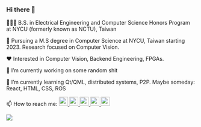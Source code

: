 ### Hi there 👋

🧑🏼‍🎓 B.S. in Electrical Engineering and Computer Science Honors Program at NYCU (formerly known as NCTU), Taiwan

📕 Pursuing a M.S degree in Computer Science at NYCU, Taiwan starting 2023. Research focused on Computer Vision.

❤️ Interested in Computer Vision, Backend Engineering, FPGAs.

🔭 I’m currently working on some random shit

🌱 I’m currently learning Qt/QML, distributed systems, P2P. Maybe someday: React, HTML, CSS, ROS

📫 How to reach me: <a href="https://www.facebook.com/ckc.eecs/"><img src="https://img.icons8.com/fluency/144/000000/facebook-new.png" width="24" height="24">
<a href="https://www.instagram.com/ckc.eecs/"><img src="https://img.icons8.com/fluency/96/000000/instagram-new.png" width="24" height="24">
<a href="https://twitter.com/kie4280"><img src="https://img.icons8.com/color/96/000000/twitter--v1.png" width="24" height="24">
<a href="https://www.linkedin.com/in/chen-kai-chang"><img src="https://img.icons8.com/fluency/96/000000/linkedin.png" width="24" height="24">
<a href="https://github.com/kie4280/"><img src="https://img.icons8.com/material-rounded/96/000000/github.png" width="24" height="24">
  
![](https://komarev.com/ghpvc/?username=kie4280)
